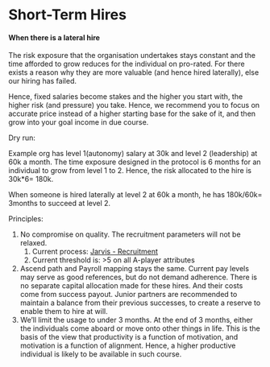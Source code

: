 # Short-Term Hires

#### When there is a lateral hire

The risk exposure that the organisation undertakes stays constant and the time afforded to grow reduces for the individual on pro-rated. For there exists a reason why they are more valuable \(and hence hired laterally\), else our hiring has failed.

Hence, fixed salaries become stakes and the higher you start with, the higher risk \(and pressure\) you take. Hence, we recommend you to focus on accurate price instead of a higher starting base for the sake of it, and then grow into your goal income in due course.

Dry run:

Example org has level 1\(autonomy\) salary at 30k and level 2 \(leadership\) at 60k a month. The time exposure designed in the protocol is 6 months for an individual to grow from level 1 to 2. Hence, the risk allocated to the hire is 30k\*6= 180k.

When someone is hired laterally at level 2 at 60k a month, he has 180k/60k= 3months to succeed at level 2.  
  
  


Principles:

1. No compromise on quality. The recruitment parameters will not be relaxed.
   1. Current process: [Jarvis - Recruitment](https://docs.google.com/document/d/1yDuT1mSA1cSslxcPj5-uqkg7GYNnTTZfJru9PbwZ4XI/edit#heading=h.az3hdkq48c9x)
   2. Current threshold is: &gt;5 on all A-player attributes
2. Ascend path and Payroll mapping stays the same. Current pay levels may serve as good references, but do not demand adherence. There is no separate capital allocation made for these hires. And their costs come from success payout. Junior partners are recommended to maintain a balance from their previous successes, to create a reserve to enable them to hire at will.
3. We’ll limit the usage to under 3 months. At the end of 3 months, either the individuals come aboard or move onto other things in life. This is the basis of the view that productivity is a function of motivation, and motivation is a function of alignment. Hence, a higher productive individual is likely to be available in such course. 

